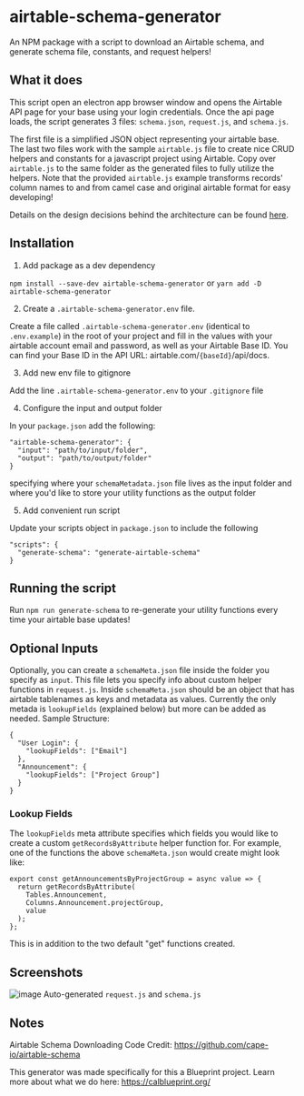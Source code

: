 # airtable-schema-generator

An NPM package with a script to download an Airtable schema, and generate schema file, constants, and request helpers! 

## What it does

This script open an electron app browser window and opens the Airtable API page for your base using your login credentials. Once the api page loads, the script generates 3 files: `schema.json`, `request.js`, and `schema.js`.

The first file is a simplified JSON object representing your airtable base. The last two files work with the sample `airtable.js` file to create nice CRUD helpers and constants for a javascript project using Airtable. Copy over `airtable.js` to the same folder as the generated files to fully utilize the helpers. Note that the provided `airtable.js` example transforms records' column names to and from camel case and original airtable format for easy developing!

Details on the design decisions behind the architecture can be found [here](https://www.notion.so/calblueprint/PP-Power-Airtable-Client-Side-6a1b6734af294ef88609a6d6d256ca3d).

## Installation

1. Add package as a dev dependency

`npm install --save-dev airtable-schema-generator`
or
`yarn add -D airtable-schema-generator`

2. Create a `.airtable-schema-generator.env` file.

Create a file called `.airtable-schema-generator.env` (identical to `.env.example`) in the root of your project and fill in the values with your airtable account email and password, as well as your Airtable Base ID. You can find your Base ID in the API URL: airtable.com/`{baseId}`/api/docs.

3. Add new env file to gitignore

Add the line `.airtable-schema-generator.env` to your `.gitignore` file

4. Configure the input and output folder

In your `package.json` add the following: 
```
"airtable-schema-generator": { 
  "input": "path/to/input/folder",
  "output": "path/to/output/folder"
}
```
specifying where your `schemaMetadata.json` file lives as the input folder and where you'd like to store your utility functions as the output folder

5. Add convenient run script

Update your scripts object in `package.json` to include the following

```
"scripts": { 
  "generate-schema": "generate-airtable-schema"
}
```

## Running the script

Run `npm run generate-schema` to re-generate your utility functions every time your airtable base updates!

## Optional Inputs

Optionally, you can create a `schemaMeta.json` file inside the folder you specify as `input`. This file lets you specify info about custom helper functions in `request.js`. Inside `schemaMeta.json` should be an object that has airtable tablenames as keys and metadata as values. Currently the only metada is `lookupFields` (explained below) but more can be added as needed. Sample Structure: 

```
{
  "User Login": {
    "lookupFields": ["Email"]
  },
  "Announcement": {
    "lookupFields": ["Project Group"]
  }
}

```

### Lookup Fields
The `lookupFields` meta attribute specifies which fields you would like to create a custom `getRecordsByAttribute` helper function for. For example, one of the functions the above `schemaMeta.json` would create might look like:
```
export const getAnnouncementsByProjectGroup = async value => {
  return getRecordsByAttribute(
    Tables.Announcement,
    Columns.Announcement.projectGroup,
    value
  );
};
```
This is in addition to the two default "get" functions created. 

## Screenshots

![image](https://user-images.githubusercontent.com/5147486/72138426-7286e780-3352-11ea-8582-f6010de2c390.png)
Auto-generated `request.js` and `schema.js`

## Notes

Airtable Schema Downloading Code Credit: https://github.com/cape-io/airtable-schema

This generator was made specifically for this a Blueprint project. Learn more about what we do here: https://calblueprint.org/
